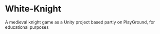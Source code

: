 # White-Knight
A medieval knight game as a Unity project based partly on PlayGround, for educational purposes
